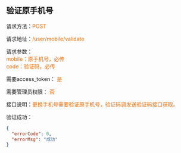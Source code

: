 ## 验证原手机号

<p>请求方法：<span style="color:#e96900">POST</p>
<p>请求地址：<span style="color:#e96900">/user/mobile/validate</span></p>
<p>请求参数：
<br>
<span style="color:#e96900">mobile：原手机号，必传</span>
<br>
<span style="color:#e96900">code：验证码，必传</span>
</p>
<p>需要access_token： <span style="color:#e96900">是</span></p>
<p>需要管理员权限： <span style="color:#e96900">否</span></p>
<p>接口说明：<span style="color:#e96900">更换手机号需要验证原手机号，验证码调发送验证码接口获取。</span></p>
<p></p>
验证成功：

```json
{
  "errorCode": 0,
  "errorMsg": "成功"
}
```